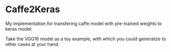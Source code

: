 # Caffe2Keras
My implementation for transfering caffe model with pre-trained weights to keras model.

Take the VGG16 model as a toy example, with which you could generalize to other cases at your hand.
